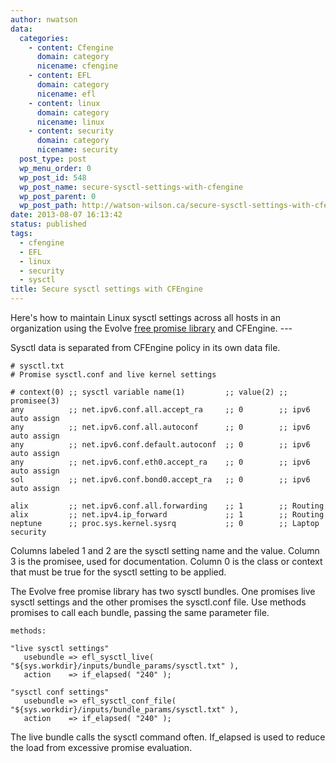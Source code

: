 ```yaml
---
author: nwatson
data:
  categories:
    - content: Cfengine
      domain: category
      nicename: cfengine
    - content: EFL
      domain: category
      nicename: efl
    - content: linux
      domain: category
      nicename: linux
    - content: security
      domain: category
      nicename: security
  post_type: post
  wp_menu_order: 0
  wp_post_id: 548
  wp_post_name: secure-sysctl-settings-with-cfengine
  wp_post_parent: 0
  wp_post_path: http://watson-wilson.ca/secure-sysctl-settings-with-cfengine/
date: 2013-08-07 16:13:42
status: published
tags:
  - cfengine
  - EFL
  - linux
  - security
  - sysctl
title: Secure sysctl settings with CFEngine
---
```

Here's how to maintain Linux sysctl settings across all hosts in
an organization using the Evolve [free promise library](http://watson-wilson.ca/evolve-thinkings-free-cfengine-library/)
and CFEngine. ---

Sysctl data is separated from CFEngine policy in its own data file.

    # sysctl.txt
    # Promise sysctl.conf and live kernel settings
    
    # context(0) ;; sysctl variable name(1)         ;; value(2) ;; promisee(3)
    any          ;; net.ipv6.conf.all.accept_ra     ;; 0        ;; ipv6 auto assign
    any          ;; net.ipv6.conf.all.autoconf      ;; 0        ;; ipv6 auto assign
    any          ;; net.ipv6.conf.default.autoconf  ;; 0        ;; ipv6 auto assign
    any          ;; net.ipv6.conf.eth0.accept_ra    ;; 0        ;; ipv6 auto assign
    sol          ;; net.ipv6.conf.bond0.accept_ra   ;; 0        ;; ipv6 auto assign
    
    alix         ;; net.ipv6.conf.all.forwarding    ;; 1        ;; Routing
    alix         ;; net.ipv4.ip_forward             ;; 1        ;; Routing
    neptune      ;; proc.sys.kernel.sysrq           ;; 0        ;; Laptop security

Columns labeled 1 and 2 are the sysctl setting name and the value.
Column 3 is the promisee, used for documentation. Column 0 is the class
or context that must be true for the sysctl setting to be applied.

The Evolve free promise library has two sysctl bundles. One promises
live sysctl settings and the other promises the sysctl.conf file. Use
methods promises to call each bundle, passing the same parameter file.

    methods:
    
    "live sysctl settings"
       usebundle => efl_sysctl_live( "${sys.workdir}/inputs/bundle_params/sysctl.txt" ),
       action    => if_elapsed( "240" );
    
    "sysctl conf settings"
       usebundle => efl_sysctl_conf_file( "${sys.workdir}/inputs/bundle_params/sysctl.txt" ),
       action    => if_elapsed( "240" );

The live bundle calls the sysctl command often. If_elapsed is used to
reduce the load from excessive promise evaluation.
